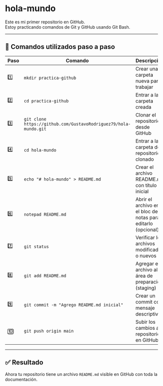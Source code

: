 # hola-mundo

Este es mi primer repositorio en GitHub.  
Estoy practicando comandos de Git y GitHub usando Git Bash.

---

## 🧰 Comandos utilizados paso a paso

| Paso | Comando | Descripción |
|------|---------|-------------|
| 1️⃣ | `mkdir practica-github` | Crear una carpeta nueva para trabajar |
| 2️⃣ | `cd practica-github` | Entrar a la carpeta creada |
| 3️⃣ | `git clone https://github.com/GustavoRodriguez79/hola-mundo.git` | Clonar el repositorio desde GitHub |
| 4️⃣ | `cd hola-mundo` | Entrar a la carpeta del repositorio clonado |
| 5️⃣ | `echo "# hola-mundo" > README.md` | Crear el archivo README.md con título inicial |
| 6️⃣ | `notepad README.md` | Abrir el archivo en el bloc de notas para editarlo (opcional) |
| 7️⃣ | `git status` | Verificar los archivos modificados o nuevos |
| 8️⃣ | `git add README.md` | Agregar el archivo al área de preparación (staging) |
| 9️⃣ | `git commit -m "Agrego README.md inicial"` | Crear un commit con mensaje descriptivo |
| 🔟 | `git push origin main` | Subir los cambios al repositorio en GitHub |

---

## ✅ Resultado

Ahora tu repositorio tiene un archivo `README.md` visible en GitHub con toda la documentación.


